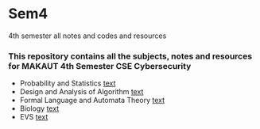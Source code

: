 # Sem4
4th semester all notes and codes and resources

### This repository contains all the subjects, notes and resources for MAKAUT 4th Semester CSE Cybersecurity
- Probability and Statistics [text](url) 
- Design and Analysis of Algorithm [text](url) 
- Formal Language and Automata Theory [text](url) 
- Biology [text](url) 
- EVS [text](url) 


